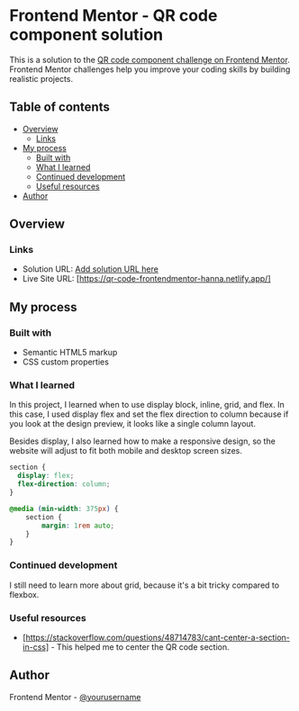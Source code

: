 # Frontend Mentor - QR code component solution

This is a solution to the [QR code component challenge on Frontend Mentor](https://www.frontendmentor.io/challenges/qr-code-component-iux_sIO_H). Frontend Mentor challenges help you improve your coding skills by building realistic projects. 

## Table of contents

- [Overview](#overview)
  - [Links](#links)
- [My process](#my-process)
  - [Built with](#built-with)
  - [What I learned](#what-i-learned)
  - [Continued development](#continued-development)
  - [Useful resources](#useful-resources)
- [Author](#author)

## Overview

### Links

- Solution URL: [Add solution URL here](https://your-solution-url.com)
- Live Site URL: [https://qr-code-frontendmentor-hanna.netlify.app/]

## My process

### Built with

- Semantic HTML5 markup
- CSS custom properties

### What I learned

In this project, I learned when to use display block, inline, grid, and flex. In this case, I used display flex and set the flex direction to column because if you look at the design preview, it looks like a single column layout.

Besides display, I also learned how to make a responsive design, so the website will adjust to fit both mobile and desktop screen sizes.

```css
section {
  display: flex;
  flex-direction: column;
}

@media (min-width: 375px) {
    section {
        margin: 1rem auto;
    }
}
```

### Continued development

I still need to learn more about grid, because it's a bit tricky compared to flexbox.

### Useful resources

- [https://stackoverflow.com/questions/48714783/cant-center-a-section-in-css] - This helped me to center the QR code section.

## Author

Frontend Mentor - [@yourusername](https://www.frontendmentor.io/profile/yourusername)